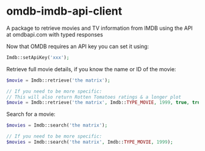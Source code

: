 # omdb-imdb-api-client

A package to retrieve movies and TV information from IMDB using the API at omdbapi.com with typed responses

Now that OMDB requires an API key you can set it using:

```php
Imdb::setApiKey('xxx');
```

Retrieve full movie details, if you know the name or ID of the movie:

```php
$movie = Imdb::retrieve('the matrix');

// If you need to be more specific:
// This will also return Rotten Tomatoes ratings & a longer plot
$movie = Imdb::retrieve('the matrix', Imdb::TYPE_MOVIE, 1999, true, true);
```

Search for a movie:

```php
$movies = Imdb::search('the matrix');

// If you need to be more specific:
$movies = Imdb::search('the matrix', Imdb::TYPE_MOVIE, 1999);
```

